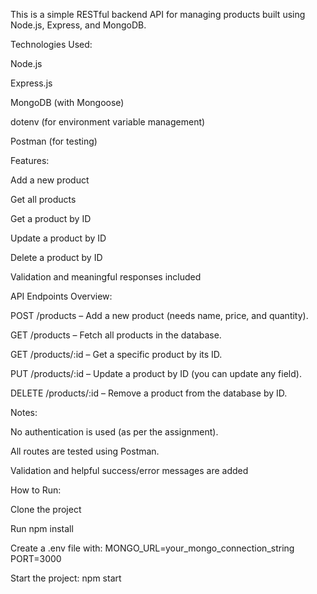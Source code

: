 This is a simple RESTful backend API for managing products built using Node.js, Express, and MongoDB.

Technologies Used:

Node.js

Express.js

MongoDB (with Mongoose)

dotenv (for environment variable management)

Postman (for testing)



Features:

Add a new product

Get all products

Get a product by ID

Update a product by ID

Delete a product by ID

Validation and meaningful responses included



API Endpoints Overview:

POST /products – Add a new product (needs name, price, and quantity).

GET /products – Fetch all products in the database.

GET /products/:id – Get a specific product by its ID.

PUT /products/:id – Update a product by ID (you can update any field).

DELETE /products/:id – Remove a product from the database by ID.



Notes:

No authentication is used (as per the assignment).

All routes are tested using Postman.

Validation and helpful success/error messages are added



How to Run:

Clone the project

Run npm install

Create a .env file with:
    MONGO_URL=your_mongo_connection_string
    PORT=3000

Start the project:
    npm start
